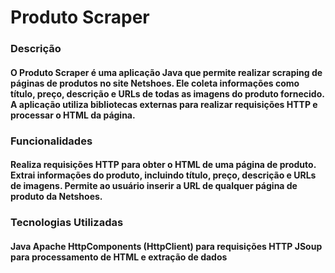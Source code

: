 <h1>Produto Scraper</h1>
<h3>Descrição</h3>
<h4>O Produto Scraper é uma aplicação Java que permite realizar scraping de páginas de produtos no site Netshoes. Ele coleta informações como título, preço, descrição e URLs de todas as imagens do produto fornecido. A aplicação utiliza bibliotecas externas para realizar requisições HTTP e processar o HTML da página.</h4>

<h3>Funcionalidades</h3>
<h4>Realiza requisições HTTP para obter o HTML de uma página de produto.
Extrai informações do produto, incluindo título, preço, descrição e URLs de imagens.
Permite ao usuário inserir a URL de qualquer página de produto da Netshoes.</h4>

<h3>Tecnologias Utilizadas</h3>
<h4>Java
Apache HttpComponents (HttpClient) para requisições HTTP
JSoup para processamento de HTML e extração de dados</h4>
